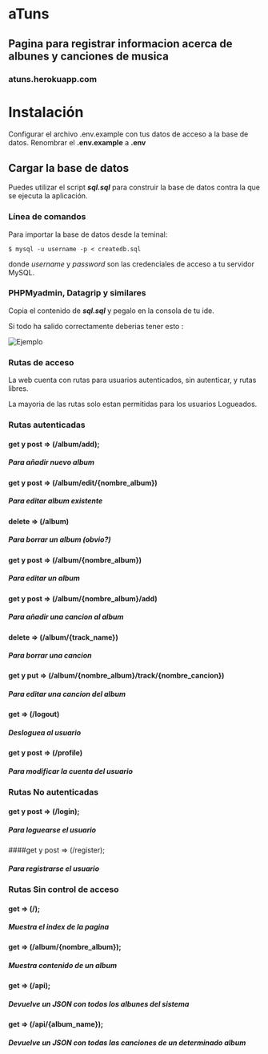 # aTuns

## Pagina para registrar informacion acerca de albunes y canciones de musica

### atuns.herokuapp.com 

# Instalación

Configurar el archivo .env.example con tus datos de acceso a la base de datos.
Renombrar el **.env.example** a **.env**
## Cargar la base de datos

Puedes utilizar el script **_sql.sql_** para construir la base de datos contra la que se ejecuta la aplicación.

### Línea de comandos
Para importar la base de datos desde la teminal:

```
$ mysql -u username -p < createdb.sql
```

donde _username_ y _password_ son las credenciales de acceso a tu servidor MySQL.

### PHPMyadmin, Datagrip y similares

Copia el contenido de **_sql.sql_**  y pegalo en la consola de tu ide. 


Si todo ha salido correctamente deberias tener esto :


![Ejemplo](https://i.imgur.com/u0r9x7s.png)

### Rutas de acceso

La web cuenta con rutas para usuarios autenticados, sin autenticar, y rutas libres.

La mayoria de las rutas solo estan permitidas para los usuarios Logueados.


### Rutas autenticadas

#### get y post => (/album/add);  
##### Para añadir nuevo album
#### get y post => (/album/edit/{nombre_album}) 
##### Para editar album existente
#### delete      => (/album)
##### Para borrar un album (obvio?)
#### get y post => (/album/{nombre_album}) 
##### Para editar un album  
#### get y post => (/album/{nombre_album}/add) 
##### Para añadir una cancion al album
#### delete      => (/album/{track_name})
##### Para borrar una cancion
#### get y put => (/album/{nombre_album}/track/{nombre_cancion}) 
##### Para editar una cancion del album
#### get      => (/logout) 
##### Desloguea al usuario
#### get y post      => (/profile) 
##### Para modificar la cuenta del usuario 
   
### Rutas  No autenticadas
#### get y post => (/login);  
##### Para loguearse el usuario
####get y post => (/register);  
##### Para registrarse el usuario 

   
### Rutas  Sin control de acceso
#### get   => (/);  
##### Muestra el index de la pagina
#### get   => (/album/{nombre_album});  
##### Muestra contenido de un album
#### get   => (/api);  
##### Devuelve un JSON con todos los albunes del sistema
#### get   => (/api/{album_name});  
##### Devuelve un JSON con todas las canciones de un determinado album 